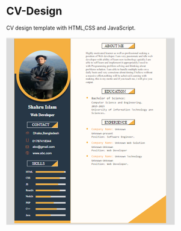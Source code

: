 # CV-Design
CV design template with HTML,CSS and JavaScript.<br /><br />
![alt text](https://github.com/shahru1013/CV-Design/blob/main/CV.PNG)


